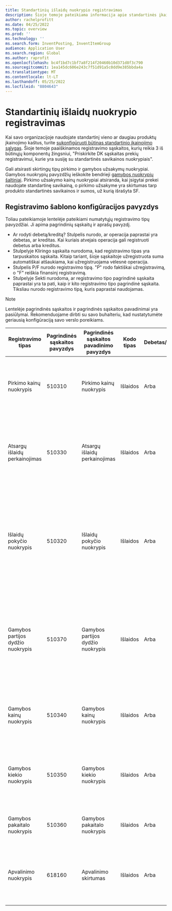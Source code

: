 ```yaml
---
title: Standartinių išlaidų nuokrypio registravimas
description: Šioje temoje pateikiama informacija apie standartinės įkainojimo registravimo šablonų nustatymą.
author: rachelprofitt
ms.date: 04/25/2022
ms.topic: overview
ms.prod: ''
ms.technology: ''
ms.search.form: InventPosting, InventItemGroup
audience: Application User
ms.search.region: Global
ms.author: raprofit
ms.openlocfilehash: bc4f1bd7c1bf7a8f214f20460b10d371d8f3c790
ms.sourcegitcommit: 1ea145dc606e243c7f51d91a5c0dd9e385bbda4a
ms.translationtype: MT
ms.contentlocale: lt-LT
ms.lasthandoff: 05/25/2022
ms.locfileid: "8804643"
---
```

# <a name="standard-cost-variance-posting"></a>Standartinių išlaidų nuokrypio registravimas

Kai savo organizacijoje naudojate standartinį vieno ar daugiau produktų įkainojimo kaštus, turite [sukonfigūruoti būtinas standartinio įkainojimo sąlygas](/supply-chain/cost-management/prerequisites-standard-costs.md). Šioje temoje paaiškinamos registravimo sąskaitos, kurių reikia 3 iš būtinųjų komponentų žingsniui, "Priskirkite DK sąskaitas prekių registravimui, kurie yra susiję su standartinės savikainos nuokrypiais".

Gali atsirasti skirtingų tipų pirkimo ir gamybos užsakymų nuokrypiai. Gamybos nuokrypių pavyzdžių ieškokite bendrieji [gamybos nuokrypių šaltiniai](/supply-chain/cost-management/common-sources-of-production-variances.md). Pirkimo užsakymo kainų nuokrypiai atsiranda, kai įsigytai prekei naudojate standartinę savikainą, o pirkimo užsakyme yra skirtumas tarp produkto standartinės savikainos ir sumos, už kurią išrašyta SF.

## <a name="sample-posting-profile-configuration"></a>Registravimo šablono konfigūracijos pavyzdys

Toliau pateikiamoje lentelėje pateikiami numatytųjų registravimo tipų pavyzdžiai. Ji apima pagrindinių sąskaitų ir aprašų pavyzdį.

- Ar rodyti debetą/kreditą? Stulpelis nurodo, ar operacija paprastai yra debetas, ar kreditas. Kai kuriais atvejais operacija gali registruoti debetus arba kreditus.
- Stulpelyje Kliringo sąskaita nurodoma, kad registravimo tipas yra tarpuskaitos sąskaita. Kitaip tariant, šioje sąskaitoje užregistruota suma automatiškai atšaukiama, kai užregistruojama vėlesnė operacija.
- Stulpelis P/F nurodo registravimo tipą. "P" rodo faktiškai užregistravimą, o "F" reiškia finansinį registravimą.
- Stulpelyje Sekti nurodoma, ar registravimo tipo pagrindinė sąskaita paprastai yra ta pati, kaip ir kito registravimo tipo pagrindinė sąskaita. Tiksliau nurodo registravimo tipą, kuris paprastai naudojamas.

> [!NOTE]
> Lentelėje pagrindinės sąskaitos ir pagrindinės sąskaitos pavadinimai yra pasiūlymai. Rekomenduojame dirbti su savo buhalteriu, kad nustatytumėte geriausią konfigūraciją savo verslo poreikiams.

| Registravimo tipas | Pagrindinės sąskaitos pavyzdys | Pagrindinės sąskaitos pavadinimo pavyzdys | Kodo tipas | Debetas/kreditas? | Tarpuskaitos sąskaita | P / F | Atlikite | Aprašymas |
|--------------|----------------------|---------------------------|--------------|---------------|------------------|-----|--------|-------------|
| Pirkimo kainų nuokrypis | 510310 | Pirkimo kainų nuokrypis | Išlaidos | Arba | Ne | Pn. | Netaikoma | Ši sąskaita naudojama, kai yra nuokrypis tarp pirkimo kainos ir standartinės pirkimo užsakymo savikainos. |
| Atsargų išlaidų perkainojimas | 510330 | Atsargų išlaidų perkainojimas | Išlaidos | Arba | Ne | Pn. | Netaikoma | Ši sąskaita naudojama, kai suaktyvinama nauja įkainojimo versija, kad standartinė išlaidų prekė perkainoti turimos atsargos. |
| Išlaidų pokyčio nuokrypis | 510320 | Išlaidų pokyčio nuokrypis | Išlaidos | Arba | Ne | Pn. | Netaikoma | Ši sąskaita naudojama, kai standartinės savikainos atsiranda tarp teritorijų arba kai prekė grąžinama ir esama pradinio standartinių išlaidų ir dabartinio produkto standartinių išlaidų pokytis. |
| Gamybos partijos dydžio nuokrypis | 510370 | Gamybos partijos dydžio nuokrypis | Išlaidos | Arba | Ne | Pn. | Netaikoma | Ši sąskaita naudojama, kai skiriasi komplektavimo specifikacijos (KS) skaičiavimo pagrindas ir faktinis kiekis, naudojamas skaičiuojant gamybos užsakymo išlaidas. |
| Gamybos kainų nuokrypis | 510340 | Gamybos kainų nuokrypis | Išlaidos | Arba | Ne | Pn. | Netaikoma | Ši sąskaita naudojama, kai skiriasi įvertintos išlaidos ir faktinės gamybos užsakymo išlaidos. |
| Gamybos kiekio nuokrypis | 510350 | Gamybos kiekio nuokrypis | Išlaidos | Arba | Ne | Pn. | Netaikoma | Ši sąskaita naudojama, kai yra skirtumų tarp įvertintos savikainos ir faktinių gamybos užsakymo išlaidų. |
| Gamybos pakaitalo nuokrypis | 510360 | Gamybos pakaitalo nuokrypis | Išlaidos | Arba | Ne | Pn. | Netaikoma | Ši sąskaita naudojama, kai gamybos užsakyme yra netikėtas suvartojimas. |
| Apvalinimo nuokrypis | 618160 | Apvalinimo skirtumas | Išlaidos | Arba | Ne | Pn. | Netaikoma | Ši sąskaita naudojama, kai yra apvalinimo skirtumas, kai gamybos išlaidos skaičiuojamos iš standartinių išlaidų. |
